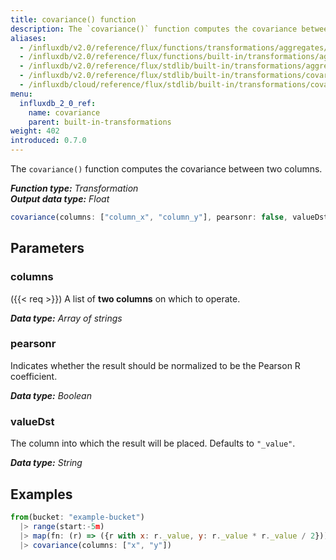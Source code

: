 ```yaml
---
title: covariance() function
description: The `covariance()` function computes the covariance between two columns.
aliases:
  - /influxdb/v2.0/reference/flux/functions/transformations/aggregates/covariance
  - /influxdb/v2.0/reference/flux/functions/built-in/transformations/aggregates/covariance/
  - /influxdb/v2.0/reference/flux/stdlib/built-in/transformations/aggregates/covariance/
  - /influxdb/v2.0/reference/flux/stdlib/built-in/transformations/covariance/
  - /influxdb/cloud/reference/flux/stdlib/built-in/transformations/covariance/
menu:
  influxdb_2_0_ref:
    name: covariance
    parent: built-in-transformations
weight: 402
introduced: 0.7.0
---
```


The `covariance()` function computes the covariance between two columns.

_**Function type:** Transformation_  
_**Output data type:** Float_

```js
covariance(columns: ["column_x", "column_y"], pearsonr: false, valueDst: "_value")
```

## Parameters

### columns
({{< req >}}) A list of **two columns** on which to operate.

_**Data type:** Array of strings_

### pearsonr
Indicates whether the result should be normalized to be the Pearson R coefficient.

_**Data type:** Boolean_

### valueDst
The column into which the result will be placed. Defaults to `"_value"`.

_**Data type:** String_

## Examples
```js
from(bucket: "example-bucket")
  |> range(start:-5m)  
  |> map(fn: (r) => ({r with x: r._value, y: r._value * r._value / 2}))
  |> covariance(columns: ["x", "y"])
```
